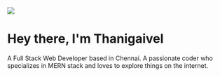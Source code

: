 <img  src="https://www.aaditritechnology.com/images/redesign.gif">
<h1>Hey there, I'm Thanigaivel</h1>

A Full Stack Web Developer based in Chennai. A passionate coder who specializes in MERN stack and loves to explore things on the internet.
